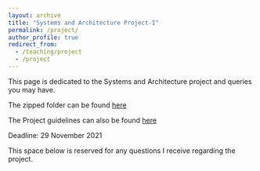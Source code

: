 ```yaml
---
layout: archive
title: "Systems and Architecture Project-I"
permalink: /project/
author_profile: true
redirect_from:
  - /teaching/project
  - /project
---
```


This page is dedicated to the Systems and Architecture project and queries you may have.


The zipped folder can be found [here](../teaching/comparch.tar.gz)


The Project guidelines can also be found [here](../teaching/project.pdf)


Deadline: 29 November 2021


This space below is reserved for any questions I receive regarding the project.
